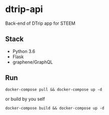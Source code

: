 # dtrip-api
Back-end of DTrip app for STEEM

## Stack
* Python 3.6
* Flask
* graphene/GraphQL

## Run
```
docker-compose pull && docker-compose up -d
```

or build by you self
```
docker-compose build && docker-compose up -d
```
